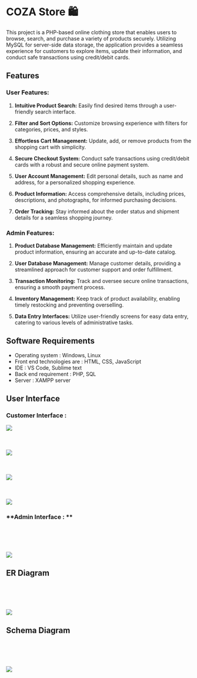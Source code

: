 # **COZA Store** 🛍️
This project is a PHP-based online clothing store that enables users to browse, search, and purchase a variety of products securely. Utilizing MySQL for server-side data storage, the application provides a seamless experience for customers to explore items, update their information, and conduct safe transactions using credit/debit cards.

## **Features**

### **User Features:**

1. **Intuitive Product Search:** Easily find desired items through a user-friendly search interface.

2. **Filter and Sort Options:** Customize browsing experience with filters for categories, prices, and styles.

3. **Effortless Cart Management:** Update, add, or remove products from the shopping cart with simplicity.

4. **Secure Checkout System:** Conduct safe transactions using credit/debit cards with a robust and secure online payment system.

5. **User Account Management:** Edit personal details, such as name and address, for a personalized shopping experience.

6. **Product Information:** Access comprehensive details, including prices, descriptions, and photographs, for informed purchasing decisions.

7. **Order Tracking:** Stay informed about the order status and shipment details for a seamless shopping journey.

### **Admin Features:**

1. **Product Database Management:** Efficiently maintain and update product information, ensuring an accurate and up-to-date catalog.

2. **User Database Management:** Manage customer details, providing a streamlined approach for customer support and order fulfillment.

3. **Transaction Monitoring:** Track and oversee secure online transactions, ensuring a smooth payment process.

4. **Inventory Management:** Keep track of product availability, enabling timely restocking and preventing overselling.

5. **Data Entry Interfaces:** Utilize user-friendly screens for easy data entry, catering to various levels of administrative tasks.

## **Software Requirements**

- Operating system	          : Windows, Linux
- Front end technologies are  : HTML, CSS, JavaScript
- IDE                         : VS Code, Sublime text
- Back end requirement        : PHP, SQL
- Server                      : XAMPP server

## **User Interface**
### **Customer Interface :**
![](/coza/coza2.png)
<br><br><br><br>
![](/coza/coza3.png)
<br><br><br><br>
![](/coza/coza4.png)
<br><br><br><br>
![](/coza/coza5.png)

### **Admin Interface : **
<br><br><br><br>
![](/coza/coza1.png)

## **ER Diagram**
<br><br><br><br>
![](/architecture/picture11.png)
## **Schema Diagram**
<br><br><br><br>
![](/architecture/picture12.png)



